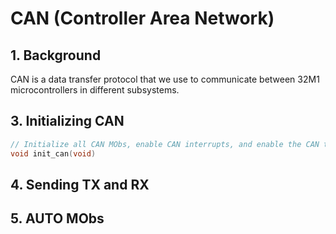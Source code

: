 # CAN (Controller Area Network)

## 1. Background

CAN is a data transfer protocol that we use to communicate between 32M1 microcontrollers in different subsystems.

## 3. Initializing CAN

```C
// Initialize all CAN MObs, enable CAN interrupts, and enable the CAN transceiver.
void init_can(void)
```





## 4. Sending TX and RX

## 5. AUTO MObs
